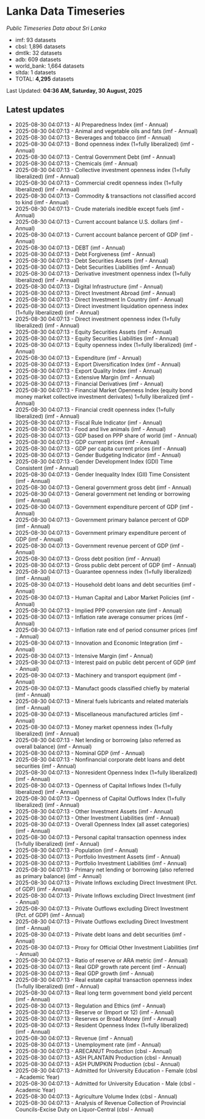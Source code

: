 # Lanka Data Timeseries
*Public Timeseries Data about Sri Lanka*

* imf: 93 datasets
* cbsl: 1,896 datasets
* dmtlk: 32 datasets
* adb: 609 datasets
* world_bank: 1,664 datasets
* sltda: 1 datasets
* TOTAL: **4,295** datasets

Last Updated: **04:36 AM, Saturday, 30 August, 2025**

## Latest updates

* 2025-08-30 04:07:13 - AI Preparedness Index (imf - Annual)
* 2025-08-30 04:07:13 - Animal and vegetable oils and fats (imf - Annual)
* 2025-08-30 04:07:13 - Beverages and tobacco (imf - Annual)
* 2025-08-30 04:07:13 - Bond openness index (1=fully liberalized) (imf - Annual)
* 2025-08-30 04:07:13 - Central Government Debt (imf - Annual)
* 2025-08-30 04:07:13 - Chemicals (imf - Annual)
* 2025-08-30 04:07:13 - Collective investment openness index (1=fully liberalized) (imf - Annual)
* 2025-08-30 04:07:13 - Commercial credit openness index (1=fully liberalized) (imf - Annual)
* 2025-08-30 04:07:13 - Commodity & transactions not classified accord to kind (imf - Annual)
* 2025-08-30 04:07:13 - Crude materials inedible except fuels (imf - Annual)
* 2025-08-30 04:07:13 - Current account balance U.S. dollars (imf - Annual)
* 2025-08-30 04:07:13 - Current account balance percent of GDP (imf - Annual)
* 2025-08-30 04:07:13 - DEBT (imf - Annual)
* 2025-08-30 04:07:13 - Debt Forgiveness (imf - Annual)
* 2025-08-30 04:07:13 - Debt Securities Assets (imf - Annual)
* 2025-08-30 04:07:13 - Debt Securities Liabilities (imf - Annual)
* 2025-08-30 04:07:13 - Derivative investment openness index (1=fully liberalized) (imf - Annual)
* 2025-08-30 04:07:13 - Digital Infrastructure (imf - Annual)
* 2025-08-30 04:07:13 - Direct Investment Abroad (imf - Annual)
* 2025-08-30 04:07:13 - Direct Investment In Country (imf - Annual)
* 2025-08-30 04:07:13 - Direct investment liquidation openness index (1=fully liberalized) (imf - Annual)
* 2025-08-30 04:07:13 - Direct investment openness index (1=fully liberalized) (imf - Annual)
* 2025-08-30 04:07:13 - Equity Securities Assets (imf - Annual)
* 2025-08-30 04:07:13 - Equity Securities Liabilities (imf - Annual)
* 2025-08-30 04:07:13 - Equity openness index (1=fully liberalized) (imf - Annual)
* 2025-08-30 04:07:13 - Expenditure (imf - Annual)
* 2025-08-30 04:07:13 - Export Diversification Index (imf - Annual)
* 2025-08-30 04:07:13 - Export Quality Index (imf - Annual)
* 2025-08-30 04:07:13 - Extensive Margin (imf - Annual)
* 2025-08-30 04:07:13 - Financial Derivatives (imf - Annual)
* 2025-08-30 04:07:13 - Financial Market Openness Index (equity bond money market collective investment derivates) 1=fully liberalized (imf - Annual)
* 2025-08-30 04:07:13 - Financial credit openness index (1=fully liberalized) (imf - Annual)
* 2025-08-30 04:07:13 - Fiscal Rule Indicator (imf - Annual)
* 2025-08-30 04:07:13 - Food and live animals (imf - Annual)
* 2025-08-30 04:07:13 - GDP based on PPP share of world (imf - Annual)
* 2025-08-30 04:07:13 - GDP current prices (imf - Annual)
* 2025-08-30 04:07:13 - GDP per capita current prices (imf - Annual)
* 2025-08-30 04:07:13 - Gender Budgeting Indicator (imf - Annual)
* 2025-08-30 04:07:13 - Gender Development Index (GDI) Time Consistent (imf - Annual)
* 2025-08-30 04:07:13 - Gender Inequality Index (GII) Time Consistent (imf - Annual)
* 2025-08-30 04:07:13 - General government gross debt (imf - Annual)
* 2025-08-30 04:07:13 - General government net lending or borrowing (imf - Annual)
* 2025-08-30 04:07:13 - Government expenditure percent of GDP (imf - Annual)
* 2025-08-30 04:07:13 - Government primary balance percent of GDP (imf - Annual)
* 2025-08-30 04:07:13 - Government primary expenditure percent of GDP (imf - Annual)
* 2025-08-30 04:07:13 - Government revenue percent of GDP (imf - Annual)
* 2025-08-30 04:07:13 - Gross debt position (imf - Annual)
* 2025-08-30 04:07:13 - Gross public debt percent of GDP (imf - Annual)
* 2025-08-30 04:07:13 - Guarantee openness index (1=fully liberalized) (imf - Annual)
* 2025-08-30 04:07:13 - Household debt loans and debt securities (imf - Annual)
* 2025-08-30 04:07:13 - Human Capital and Labor Market Policies (imf - Annual)
* 2025-08-30 04:07:13 - Implied PPP conversion rate (imf - Annual)
* 2025-08-30 04:07:13 - Inflation rate average consumer prices (imf - Annual)
* 2025-08-30 04:07:13 - Inflation rate end of period consumer prices (imf - Annual)
* 2025-08-30 04:07:13 - Innovation and Economic Integration (imf - Annual)
* 2025-08-30 04:07:13 - Intensive Margin (imf - Annual)
* 2025-08-30 04:07:13 - Interest paid on public debt percent of GDP (imf - Annual)
* 2025-08-30 04:07:13 - Machinery and transport equipment (imf - Annual)
* 2025-08-30 04:07:13 - Manufact goods classified chiefly by material (imf - Annual)
* 2025-08-30 04:07:13 - Mineral fuels lubricants and related materials (imf - Annual)
* 2025-08-30 04:07:13 - Miscellaneous manufactured articles (imf - Annual)
* 2025-08-30 04:07:13 - Money market openness index (1=fully liberalized) (imf - Annual)
* 2025-08-30 04:07:13 - Net lending or borrowing (also referred as overall balance) (imf - Annual)
* 2025-08-30 04:07:13 - Nominal GDP (imf - Annual)
* 2025-08-30 04:07:13 - Nonfinancial corporate debt loans and debt securities (imf - Annual)
* 2025-08-30 04:07:13 - Nonresident Openness Index (1=fully liberalized) (imf - Annual)
* 2025-08-30 04:07:13 - Openness of Capital Inflows Index (1=fully liberalized) (imf - Annual)
* 2025-08-30 04:07:13 - Openness of Capital Outflows Index (1=fully liberalized) (imf - Annual)
* 2025-08-30 04:07:13 - Other Investment Assets (imf - Annual)
* 2025-08-30 04:07:13 - Other Investment Liabilities (imf - Annual)
* 2025-08-30 04:07:13 - Overall Openness Index (all asset categories) (imf - Annual)
* 2025-08-30 04:07:13 - Personal capital transaction openness index (1=fully liberalized) (imf - Annual)
* 2025-08-30 04:07:13 - Population (imf - Annual)
* 2025-08-30 04:07:13 - Portfolio Investment Assets (imf - Annual)
* 2025-08-30 04:07:13 - Portfolio Investment Liabilities (imf - Annual)
* 2025-08-30 04:07:13 - Primary net lending or borrowing (also referred as primary balance) (imf - Annual)
* 2025-08-30 04:07:13 - Private Inflows excluding Direct Investment (Pct. of GDP) (imf - Annual)
* 2025-08-30 04:07:13 - Private Inflows excluding Direct Investment (imf - Annual)
* 2025-08-30 04:07:13 - Private Outflows excluding Direct Investment (Pct. of GDP) (imf - Annual)
* 2025-08-30 04:07:13 - Private Outflows excluding Direct Investment (imf - Annual)
* 2025-08-30 04:07:13 - Private debt loans and debt securities (imf - Annual)
* 2025-08-30 04:07:13 - Proxy for Official Other Investment Liabilities (imf - Annual)
* 2025-08-30 04:07:13 - Ratio of reserve or ARA metric (imf - Annual)
* 2025-08-30 04:07:13 - Real GDP growth rate percent (imf - Annual)
* 2025-08-30 04:07:13 - Real GDP growth (imf - Annual)
* 2025-08-30 04:07:13 - Real estate capital transaction openness index (1=fully liberalized) (imf - Annual)
* 2025-08-30 04:07:13 - Real long term government bond yield percent (imf - Annual)
* 2025-08-30 04:07:13 - Regulation and Ethics (imf - Annual)
* 2025-08-30 04:07:13 - Reserve or (Import or 12) (imf - Annual)
* 2025-08-30 04:07:13 - Reserves or Broad Money (imf - Annual)
* 2025-08-30 04:07:13 - Resident Openness Index (1=fully liberalized) (imf - Annual)
* 2025-08-30 04:07:13 - Revenue (imf - Annual)
* 2025-08-30 04:07:13 - Unemployment rate (imf - Annual)
* 2025-08-30 04:07:13 - ARECANUT Production (cbsl - Annual)
* 2025-08-30 04:07:13 - ASH PLANTAIN Production (cbsl - Annual)
* 2025-08-30 04:07:13 - ASH PUMPKIN Production (cbsl - Annual)
* 2025-08-30 04:07:13 - Admitted for University Education - Female (cbsl - Academic Year)
* 2025-08-30 04:07:13 - Admitted for University Education - Male (cbsl - Academic Year)
* 2025-08-30 04:07:13 - Agriculture Volume Index (cbsl - Annual)
* 2025-08-30 04:07:13 - Analysis of Revenue Collection of Provincial Councils-Excise Duty on Liquor-Central (cbsl - Annual)